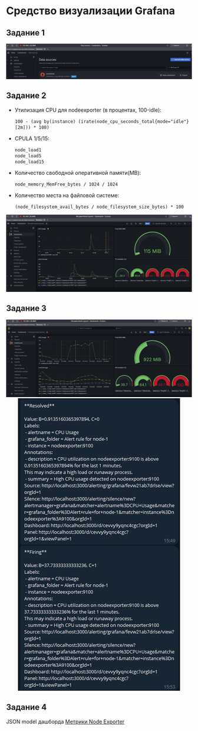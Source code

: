 # Средство визуализации Grafana

## Задание 1

<center>
<img src="img/data-source.JPG">
</center>

## Задание 2

- Утилизация CPU для nodeexporter (в процентах, 100-idle):
    ```promql
    100 - (avg by(instance) (irate(node_cpu_seconds_total{mode="idle"}[2m])) * 100)
    ```

- CPULA 1/5/15:
    ```promql
    node_load1
    node_load5
    node_load15
    ```

- Количество свободной оперативной памяти(MB):
    ```promql
    node_memory_MemFree_bytes / 1024 / 1024
    ```

- Количество места на файловой системе:
    ```promql
    (node_filesystem_avail_bytes / node_filesystem_size_bytes) * 100
    ```
<center>
<img src="img/dashboard.JPG">
</center>

## Задание 3

<center>
<img src="img/dashboard-2.JPG">
</center>

<center>
<img src="img/tg.JPG">
</center>

## Задание 4

JSON model дашборда [Метрики Node Exporter]()